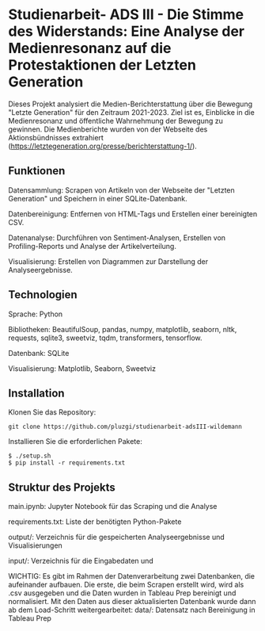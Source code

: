 # Studienarbeit- ADS III - Die Stimme des Widerstands: Eine Analyse der Medienresonanz auf die Protestaktionen der Letzten Generation

Dieses Projekt analysiert die Medien-Berichterstattung über die Bewegung "Letzte Generation" für den Zeitraum 2021-2023. Ziel ist es, Einblicke in die Medienresonanz und öffentliche Wahrnehmung der Bewegung zu gewinnen. Die Medienberichte wurden von der Webseite des Aktionsbündnisses extrahiert (https://letztegeneration.org/presse/berichterstattung-1/).

## Funktionen
Datensammlung: Scrapen von Artikeln von der Webseite der "Letzten Generation" und Speichern in einer SQLite-Datenbank.

Datenbereinigung: Entfernen von HTML-Tags und Erstellen einer bereinigten CSV.

Datenanalyse: Durchführen von Sentiment-Analysen, Erstellen von Profiling-Reports und Analyse der Artikelverteilung.

Visualisierung: Erstellen von Diagrammen zur Darstellung der Analyseergebnisse.

## Technologien

Sprache: Python

Bibliotheken: BeautifulSoup, pandas, numpy, matplotlib, seaborn, nltk, requests, sqlite3, sweetviz, tqdm, transformers, tensorflow.

Datenbank: SQLite

Visualisierung: Matplotlib, Seaborn, Sweetviz

## Installation
Klonen Sie das Repository:
```
git clone https://github.com/pluzgi/studienarbeit-adsIII-wildemann
```

Installieren Sie die erforderlichen Pakete:
```
$ ./setup.sh
$ pip install -r requirements.txt
```

## Struktur des Projekts
main.ipynb: Jupyter Notebook für das Scraping und die Analyse

requirements.txt: Liste der benötigten Python-Pakete

output/: Verzeichnis für die gespeicherten Analyseergebnisse und Visualisierungen

input/: Verzeichnis für die Eingabedaten und 

WICHTIG: Es gibt im Rahmen der Datenverarbeitung zwei Datenbanken, die aufeinander aufbauen. Die erste, die beim Scrapen erstellt wird, wird als .csv ausgegeben und die Daten wurden in Tableau Prep bereinigt und normalisiert. Mit den Daten aus dieser aktualisierten Datenbank wurde dann ab dem Load-Schritt weitergearbeitet:
data/: Datensatz nach Bereinigung in Tableau Prep
